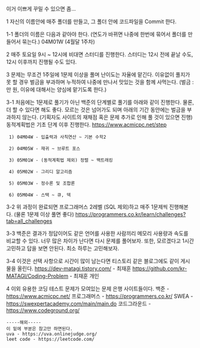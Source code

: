 이거 이쁘게 꾸밀 수 있으면 좀...

1 자신의 이름안에 매주 폴더를 만들고, 그 폴더 안에 코드파일을 Commit 한다.


1-1 폴더의 이름은 다음과 같아야 한다. (연도가 바뀌면 나중에 한번에 묶어서 폴더를 만들어서 묶는다.)
    04M01W (4월달 1주차)

2 매주 토요일 9시 ~ 12시에 비대면 스터디를 진행한다.
   스터디는 12시 전에 끝날 수도, 12시 이후까지 진행될 수도 있다.
   
3 문제는 무조건 1주일에 1문제 이상을 풀며 난이도는 자율에 맡긴다.
   이유없이 풀지가 못 할 경우 벌금을 부과하며 누적하여 나중에 만나서 맛있는 것을 함께 사먹는다.
   (벌금 : 만 원, 이유에 대해서는 양심에 맡기도록 한다.)
   
3-1  처음에는 1문제로 풀기가 아닌 백준의 단계별로 풀기를 아래와 같이 진행한다. 물론, 더 할 수 있다면 해도 좋다.
모르는 것은 넘어가도 되며 아래의 기간 동안에는 벌금을 부과하지 않는다. 
     (기획자도 사이트의 재채점 혹은 문제 추가로 인해 풀 것이 있으면 진행)
     동적계획법은 기초 단계 이후 진행한다. 
     https://www.acmicpc.net/step
     
     1) 04M04W - 입출력과 사칙연산 ~ 기본 수학2
      
     2) 04M05W - 재귀 ~ 브루트 포스
     
     3) 05M01W - (동적계획법 제외) 정렬 ~ 백트래킹
     
     4) 05M02W - 그리디 알고리즘
     
     5) 05M03W - 정수론 및 조합론
     
     6) 05M04W - 스택 ~ 큐, 덱
 
 3-2 위 과정이 완료되면 프로그래머스 2레벨 (SQL 제외)하고 매주 1문제씩 진행해본다. (물론 1문제 이상 풀면 좋다)
     https://programmers.co.kr/learn/challenges?tab=all_challenges
     
 3-3 백준은 결과가 정답이어도 같은 언어를 사용한 사람끼리 메모리 사용량과 속도를 비교할 수 있다.
     너무 많은 차이가 난다면 다시 문제를 풀어보자.
     또한, 모르겠다고 1시간 고민하고 답을 보면 안된다. 최소 하루는 고민해보자.
     
 3-4 이것은 선택 사항으로 시간이 많이 남는다면 티스토리 같은 블로그에도 같이 게시물을 올린다.
     https://dev-matagi.tistory.com/ - 최재훈
     https://github.com/kr-MATAGI/Coding-Problem - 최재훈 개인 
     
     
 4 이외 유용한 코딩 테스트 문제가 모여있는 문제 은행 사이트들이다.
    백준 - https://www.acmicpc.net/
    프로그래머스 - https://programmers.co.kr/
    SWEA - https://swexpertacademy.com/main/main.do
    코드그라운드 - https://www.codeground.org/
    
    -----해외-----
    이 밑에 부분은 참고만 하면된다.
    uva - https://uva.onlinejudge.org/
    leet code - https://leetcode.com/
     
   
